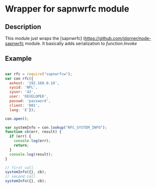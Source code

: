 # Wrapper for sapnwrfc module

## Description

This module just wraps the [sapnwrfc]
(https://github.com/jdorner/node-sapnwrfc module.
It basically adds serialization to *function.Invoke*

## Example

```js

var rfc = require("sapnwrfcw");
var con rfc({
  ashost: '192.168.0.10',
  sysid: 'NPL',
  sysnr: '42',
  user: 'DEVELOPER',
  passwd: 'password',
  client: '001',
  lang: 'E'});

con.open();

var systemInfo = con.lookup("RFC_SYSTEM_INFO");
function cb(err, result) {
  if (err) {
    console.log(err);
    return;
  }
  console.log(result);
}

// first call
systemInfo({}, cb);
// second call
systemInfo({}, cb);


```
